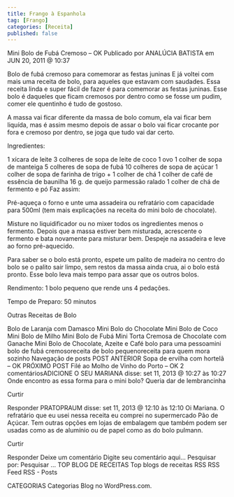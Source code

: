 ```yaml
---
title: Frango à Espanhola
tag: [Frango]
categories: [Receita]
published: false
---
```


Mini Bolo de Fubá Cremoso – OK
Publicado por ANALÚCIA BATISTA em JUN 20, 2011 @ 10:37

Bolo de fubá cremoso para comemorar as festas juninas
E já voltei com mais uma receita de bolo, para aqueles que estavam com saudades. Essa receita linda e super fácil de fazer é para comemorar as festas juninas. Esse bolo é daqueles que ficam cremosos por dentro como se fosse um pudim, comer ele quentinho é tudo de gostoso.

A massa vai ficar diferente da massa de bolo comum, ela vai ficar bem liquída, mas é assim mesmo depois de assar o bolo vai ficar crocante por fora e cremoso por dentro, se joga que tudo vai dar certo.

Ingredientes:

1 xícara de leite
3 colheres de sopa de leite de coco
1 ovo
1 colher de sopa de manteiga
5 colheres de sopa de fubá
10 colheres de sopa de açúcar
1 colher de sopa de farinha de trigo + 1 colher de chá
1 colher de café de essência de baunilha
16 g. de queijo parmessão ralado
1 colher de chá de fermento e pó
Faz assim:

Pré-aqueça o forno e unte uma assadeira ou refratário com capacidade para 500ml (tem mais explicações na receita do mini bolo de chocolate).

Misture no liquidificador ou no mixer todos os ingredientes menos o fermento. Depois que a massa estiver bem misturada, acrescente o fermento e bata novamente para misturar bem. Despeje na assadeira e leve ao forno pré-aquecido.

Para saber se o bolo está pronto, espete um palito de madeira no centro do bolo se o palito sair limpo, sem restos da massa ainda crua, ai o bolo está pronto. Esse bolo leva mais tempo para assar que os outros bolos.

Rendimento: 1 bolo pequeno que rende uns 4 pedações.

Tempo de Preparo: 50 minutos




Outras Receitas de Bolo

Bolo de Laranja com Damasco
Mini Bolo do Chocolate
Mini Bolo de Coco
Mini Bolo de Milho
Mini Bolo de Fubá
Mini Torta Cremosa de Chocolate com Ganache
Mini Bolo de Chocolate, Azeite e Café
bolo para uma pessoamini bolo de fubá cremosoreceita de bolo pequenoreceita para quem mora sozinho
Navegação de posts
POST ANTERIOR
Sopa de ervilha com hortelã – OK
PRÓXIMO POST
Filé ao Molho de Vinho do Porto – OK
2 comentáriosADICIONE O SEU
MARIANA disse:
set 11, 2013 @ 10:27 às 10:27
Onde encontro as essa forma para o mini bolo? Queria dar de lembrancinha

Curtir

Responder
PRATOPRAUM disse:
set 11, 2013 @ 12:10 às 12:10
Oi Mariana. O refratário que eu usei nessa receita eu comprei no supermercado Pão de Açúcar. Tem outras opções em lojas de embalagem que também podem ser usadas como as de alumínio ou de papel como as do bolo pulmann.

Curtir

Responder
Deixe um comentário
Digite seu comentário aqui...
Pesquisar por:
Pesquisar …
TOP BLOG DE RECEITAS
Top blogs de receitas
RSS
RSS Feed RSS - Posts

CATEGORIAS
Categorias
Blog no WordPress.com.
